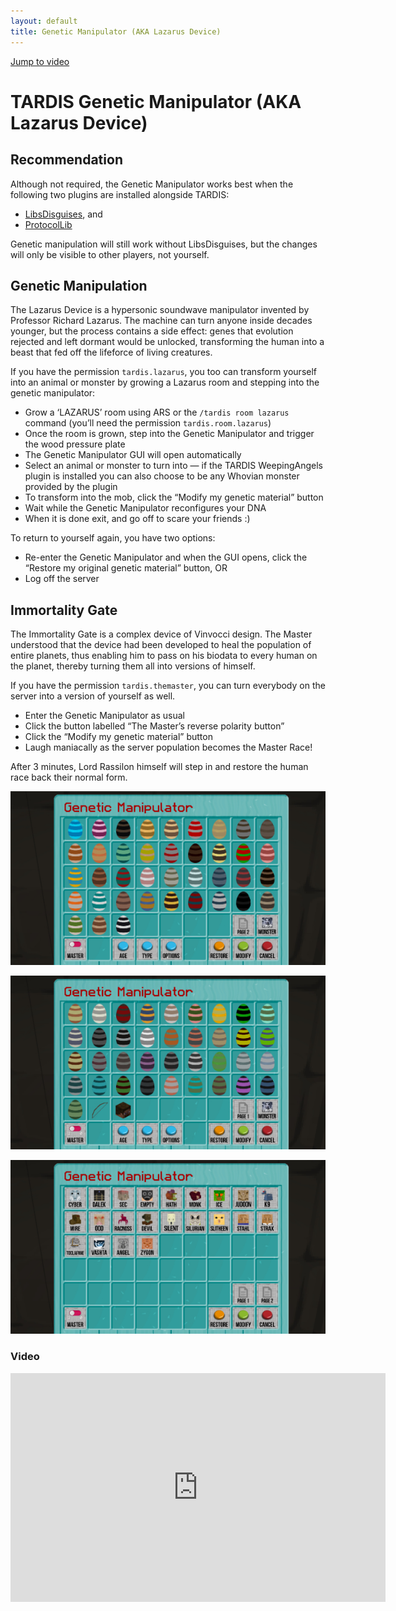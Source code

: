```yaml
---
layout: default
title: Genetic Manipulator (AKA Lazarus Device)
---
```


[Jump to video](#video)

# TARDIS Genetic Manipulator (AKA Lazarus Device)

## Recommendation

Although not required, the Genetic Manipulator works best when the following two plugins are installed alongside TARDIS:

- [LibsDisguises](http://www.spigotmc.org/resources/libs-disguises.81/), and
- [ProtocolLib](http://dev.bukkit.org/bukkit-plugins/protocollib/)

Genetic manipulation will still work without LibsDisguises, but the changes will only be visible to other players, not
yourself.

## Genetic Manipulation

The Lazarus Device is a hypersonic soundwave manipulator invented by Professor Richard Lazarus. The machine can turn
anyone inside decades younger, but the process contains a side effect: genes that evolution rejected and left dormant
would be unlocked, transforming the human into a beast that fed off the lifeforce of living creatures.

If you have the permission `tardis.lazarus`, you too can transform yourself into an animal or monster by growing a
Lazarus room and stepping into the genetic manipulator:

- Grow a ‘LAZARUS’ room using ARS or the `/tardis room lazarus` command (you’ll need the
  permission `tardis.room.lazarus`)
- Once the room is grown, step into the Genetic Manipulator and trigger the wood pressure plate
- The Genetic Manipulator GUI will open automatically
- Select an animal or monster to turn into — if the TARDIS WeepingAngels plugin is installed you can also choose to be
  any Whovian monster provided by the plugin
- To transform into the mob, click the “Modify my genetic material” button
- Wait while the Genetic Manipulator reconfigures your DNA
- When it is done exit, and go off to scare your friends :)

To return to yourself again, you have two options:

- Re-enter the Genetic Manipulator and when the GUI opens, click the “Restore my original genetic material” button, OR
- Log off the server

## Immortality Gate

The Immortality Gate is a complex device of Vinvocci design. The Master understood that the device had been developed to
heal the population of entire planets, thus enabling him to pass on his biodata to every human on the planet, thereby
turning them all into versions of himself.

If you have the permission `tardis.themaster`, you can turn everybody on the server into a version of yourself as well.

- Enter the Genetic Manipulator as usual
- Click the button labelled “The Master’s reverse polarity button”
- Click the “Modify my genetic material” button
- Laugh maniacally as the server population becomes the Master Race!

After 3 minutes, Lord Rassilon himself will step in and restore the human race back their normal form.

![Page 1](images/docs/genetic_page_1.jpg)

![Page 2](images/docs/genetic_page_2.jpg)

![Page monsters](images/docs/genetic_page_twa.jpg)

### Video

<iframe src="https://player.vimeo.com/video/87380933" width="600" height="366" frameborder="0" webkitallowfullscreen mozallowfullscreen allowfullscreen></iframe>
